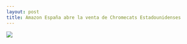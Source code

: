 ```yaml
---
layout: post
title: Amazon España abre la venta de Chromecats Estadounidenses
---
```

<img src="http://ecx.images-amazon.com/images/I/81dgptmSieL._SL1500_.jpg"></img>

